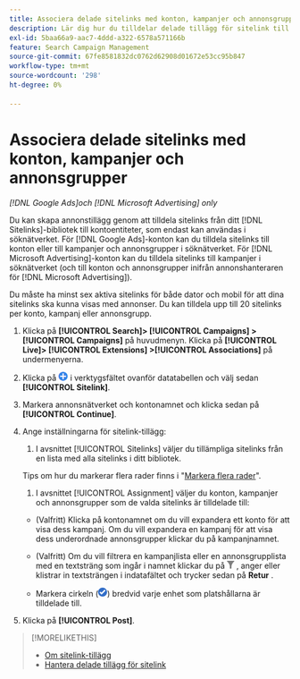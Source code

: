 ```yaml
---
title: Associera delade sitelinks med konton, kampanjer och annonsgrupper
description: Lär dig hur du tilldelar delade tillägg för sitelink till konton, kampanjer och annonsgrupper.
exl-id: 5baa66a9-aac7-4ddd-a322-6578a571166b
feature: Search Campaign Management
source-git-commit: 67fe8581832dc0762d62908d01672e53cc95b847
workflow-type: tm+mt
source-wordcount: '298'
ht-degree: 0%

---
```


# Associera delade sitelinks med konton, kampanjer och annonsgrupper

*[!DNL Google Ads]och [!DNL Microsoft Advertising] only*

Du kan skapa annonstillägg genom att tilldela sitelinks från ditt [!DNL Sitelinks]-bibliotek till kontoentiteter, som endast kan användas i söknätverket. För [!DNL Google Ads]-konton kan du tilldela sitelinks till konton eller till kampanjer och annonsgrupper i söknätverket. För [!DNL Microsoft Advertising]-konton kan du tilldela sitelinks till kampanjer i söknätverket (och till konton och annonsgrupper inifrån annonshanteraren för [!DNL Microsoft Advertising]).

Du måste ha minst sex aktiva sitelinks för både dator och mobil för att dina sitelinks ska kunna visas med annonser. Du kan tilldela upp till 20 sitelinks per konto, kampanj eller annonsgrupp.

1. Klicka på **[!UICONTROL Search]> [!UICONTROL Campaigns] >[!UICONTROL Campaigns]** på huvudmenyn. Klicka på **[!UICONTROL Live]> [!UICONTROL Extensions] >[!UICONTROL Associations]** på undermenyerna.

1. Klicka på ![Skapa](/help/search-social-commerce/assets/add.png "Skapa") i verktygsfältet ovanför datatabellen och välj sedan **[!UICONTROL Sitelink]**.

1. Markera annonsnätverket och kontonamnet och klicka sedan på **[!UICONTROL Continue]**.

1. Ange inställningarna för sitelink-tillägg:

   1. I avsnittet [!UICONTROL Sitelinks] väljer du tillämpliga sitelinks från en lista med alla sitelinks i ditt bibliotek.

   Tips om hur du markerar flera rader finns i &quot;[Markera flera rader](/help/search-social-commerce/common-tasks/navigation-editing-selection/multiple-rows-select.md)&quot;.

   1. I avsnittet [!UICONTROL Assignment] väljer du konton, kampanjer och annonsgrupper som de valda sitelinks är tilldelade till:

   * (Valfritt) Klicka på kontonamnet om du vill expandera ett konto för att visa dess kampanj. Om du vill expandera en kampanj för att visa dess underordnade annonsgrupper klickar du på kampanjnamnet.

   * (Valfritt) Om du vill filtrera en kampanjlista eller en annonsgrupplista med en textsträng som ingår i namnet klickar du på ![Filter](/help/search-social-commerce/assets/filter.png "Filter") , anger eller klistrar in textsträngen i indatafältet och trycker sedan på **Retur** .

   * Markera cirkeln (![Välj](/help/search-social-commerce/assets/include.png "Markera")) bredvid varje enhet som platshållarna är tilldelade till.

1. Klicka på **[!UICONTROL Post]**.

>[!MORELIKETHIS]
>
>* [Om sitelink-tillägg](sitelink-extension-about.md)
>* [Hantera delade tillägg för sitelink](sitelink-extension-manage.md)
